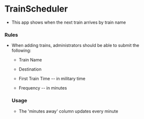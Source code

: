 # TrainScheduler

* This app shows when the next train arrives by train name

### Rules

* When adding trains, administrators should be able to submit the following:
    
    * Train Name
    
    * Destination 
    
    * First Train Time -- in military time
    
    * Frequency -- in minutes
  
  ### Usage

  * The 'minutes away' column updates every minute

  
